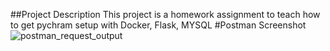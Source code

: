 ##Project Description
This project is a homework assignment to teach how to get pychram setup with Docker, Flask, MYSQL
#Postman Screenshot
![postman_request_output](screenshot/postman.png)